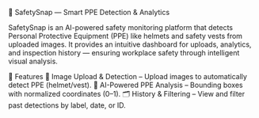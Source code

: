 🦺 SafetySnap — Smart PPE Detection & Analytics

SafetySnap is an AI-powered safety monitoring platform that detects Personal Protective Equipment (PPE) like helmets and safety vests from uploaded images. It provides an intuitive dashboard for uploads, analytics, and inspection history — ensuring workplace safety through intelligent visual analysis.

🚀 Features
📸 Image Upload & Detection – Upload images to automatically detect PPE (helmet/vest).
🧠 AI-Powered PPE Analysis – Bounding boxes with normalized coordinates (0–1).
🗂 History & Filtering – View and filter past detections by label, date, or ID.
